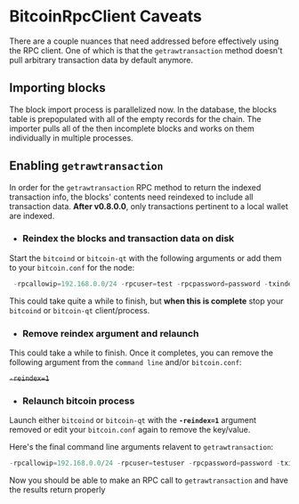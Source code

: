 ﻿# BitcoinRpcClient Caveats

There are a couple nuances that need addressed before effectively using the RPC client. One of which is that the `getrawtransaction` method doesn't pull arbitrary transaction data by default anymore. 

## Importing blocks 
The block import process is parallelized now. In the database, the blocks table is prepopulated with all of the empty records for the chain. The importer pulls all of the then incomplete blocks and works on them individually in multiple processes. 

## Enabling `getrawtransaction`
In order for the `getrawtransaction` RPC method to return the indexed transaction info, the blocks' contents need reindexed to include all transaction data. **After v0.8.0.0**, only transactions pertinent to a local wallet are indexed.

* ### Reindex the blocks and transaction data on disk

Start the `bitcoind` or `bitcoin-qt` with the following arguments or add them to your `bitcoin.conf` for the node:

```powershell
 -rpcallowip=192.168.0.0/24 -rpcuser=test -rpcpassword=password -txindex=1 -reindex=1 -server
```

This could take quite a while to finish, but
**when this is complete** stop your `bitcoind` or `bitcoin-qt` client/process.

* ### Remove reindex argument and relaunch
This could take a while to finish. Once it completes, you can remove the following argument from the `command line` and/or `bitcoin.conf`:

~~`-reindex=1`~~

* ### Relaunch bitcoin process

Launch either `bitcoind` or `bitcoin-qt` with the **`-reindex=1`** argument removed or edit your `bitcoin.conf` again to remove the key/value.

Here's the final command line arguments relavent to `getrawtransaction`:

```powershell
-rpcallowip=192.168.0.0/24 -rpcuser=testuser -rpcpassword=password -txindex=1 -server
```

Now you should be able to make an RPC call to `getrawtransaction` and have the results return properly
